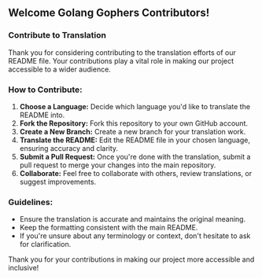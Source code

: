 ## Welcome Golang Gophers Contributors!

### Contribute to Translation

Thank you for considering contributing to the translation efforts of our README file. Your contributions play a vital role in making our project accessible to a wider audience. 

### How to Contribute:

1. **Choose a Language:** Decide which language you'd like to translate the README into.
2. **Fork the Repository:** Fork this repository to your own GitHub account.
3. **Create a New Branch:** Create a new branch for your translation work.
4. **Translate the README:** Edit the README file in your chosen language, ensuring accuracy and clarity.
5. **Submit a Pull Request:** Once you're done with the translation, submit a pull request to merge your changes into the main repository.
6. **Collaborate:** Feel free to collaborate with others, review translations, or suggest improvements.

### Guidelines:

- Ensure the translation is accurate and maintains the original meaning.
- Keep the formatting consistent with the main README.
- If you're unsure about any terminology or context, don't hesitate to ask for clarification.

Thank you for your contributions in making our project more accessible and inclusive!